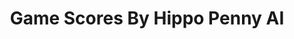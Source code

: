 ---
title: Game Scores By Hippo Penny AI
layout: scoredetail
permalink: /meta-score/kunitsu-gami-path-of-the-goddess
header:
  teaser: /assets/images/kunitsu-gami-path-of-the-goddess.jpg
  video:
    id: K5XbJeVGnVQ
    provider: youtube
---